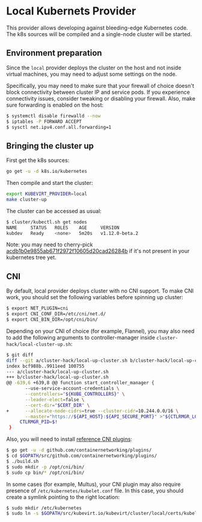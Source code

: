 # Local Kubernets Provider

This provider allows developing against bleeding-edge Kubernetes code. The
k8s sources will be compiled and a single-node cluster will be started.

## Environment preparation

Since the `local` provider deploys the cluster on the host and not inside
virtual machines, you may need to adjust some settings on the node.

Specifically, you may need to make sure that your firewall of choice doesn't
block connectivity between cluster IP and service pods. If you experience
connectivity issues, consider tweaking or disabling your firewall. Also, make
sure forwarding is enabled on the host:

```bash
$ systemctl disable firewalld --now
$ iptables -P FORWARD ACCEPT
$ sysctl net.ipv4.conf.all.forwarding=1
```

## Bringing the cluster up

First get the k8s sources:

```bash
go get -u -d k8s.io/kubernetes
```

Then compile and start the cluster:

```bash
export KUBEVIRT_PROVIDER=local
make cluster-up
```

The cluster can be accessed as usual:

```bash
$ cluster/kubectl.sh get nodes
NAME     STATUS   ROLES    AGE     VERSION
kubdev   Ready    <none>   5m20s   v1.12.0-beta.2
```

Note: you may need to cherry-pick
[acdb1b0e9855ab671f2972f10605d20cad26284b](https://github.com/kubernetes/kubernetes/commit/acdb1b0e9855ab671f2972f10605d20cad26284b)
if it's not present in your kubernetes tree yet.

## CNI

By default, local provider deploys cluster with no CNI support. To make CNI
work, you should set the following variables before spinning up cluster:

```bash
$ export NET_PLUGIN=cni
$ export CNI_CONF_DIR=/etc/cni/net.d/
$ export CNI_BIN_DIR=/opt/cni/bin/
```

Depending on your CNI of choice (for example, Flannel), you may also need to
add the following arguments to controller-manager inside
`cluster-hack/local-cluster-up.sh`:

```bash
$ git diff
diff --git a/cluster-hack/local-up-cluster.sh b/cluster-hack/local-up-cluster.sh
index bcf988b..9911eed 100755
--- a/cluster-hack/local-up-cluster.sh
+++ b/cluster-hack/local-up-cluster.sh
@@ -639,6 +639,8 @@ function start_controller_manager {
       --use-service-account-credentials \
       --controllers="${KUBE_CONTROLLERS}" \
       --leader-elect=false \
       --cert-dir="$CERT_DIR" \
+      --allocate-node-cidrs=true --cluster-cidr=10.244.0.0/16 \
       --master="https://${API_HOST}:${API_SECURE_PORT}" >"${CTLRMGR_LOG}" 2>&1 &
     CTLRMGR_PID=$!
 }
```

Also, you will need to install [reference CNI plugins](https://github.com/containernetworking/plugins):

```bash
$ go get -u -d github.com/containernetworking/plugins/
$ cd $GOPATH/src/github.com/containernetworking/plugins/
$ ./build.sh
$ sudo mkdir -p /opt/cni/bin/
$ sudo cp bin/* /opt/cni/bin/
```

In some cases (for example, Multus), your CNI plugin may also require presence
of `/etc/kubernetes/kubelet.conf` file. In this case, you should create a
symlink pointing to the right location:

```bash
$ sudo mkdir /etc/kubernetes
$ sudo ln -s $GOPATH/src/kubevirt.io/kubevirt/cluster/local/certs/kubelet.kubeconfig /etc/kubernetes/kubelet.conf
```
